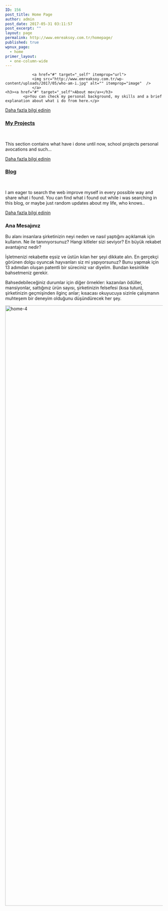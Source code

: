 ```yaml
---
ID: 156
post_title: Home Page
author: admin
post_date: 2017-05-31 03:11:57
post_excerpt: ""
layout: page
permalink: http://www.emreaksoy.com.tr/homepage/
published: true
wpnux_page:
  - home
primer_layout:
  - one-column-wide
---
```

				<a href="#" target="_self" itemprop="url">
				<img src="http://www.emreaksoy.com.tr/wp-content/uploads/2017/05/who-am-i.jpg" alt="" itemprop="image"  />
				</a>
	<h3><a href="#" target="_self">About me</a></h3>		
			<p>You can check my personal background, my skills and a brief explanation about what i do from here.</p>
<a href="#" target="_self">Daha fazla bilgi edinin</a>		 
				<a href="#" target="_self" itemprop="url">
				<img src="http://www.emreaksoy.com.tr/wp-content/uploads/2017/05/Computing_programming_and_coding_in_schools.jpg" alt="" itemprop="image"  />
				</a>
	<h3><a href="#" target="_self">My Projects</a></h3>		
			<p>This section contains what have i done until now, school projects personal avocations and such...</p>
<a href="#" target="_self">Daha fazla bilgi edinin</a>		 
				<a href="#" target="_self" itemprop="url">
				<img src="http://www.emreaksoy.com.tr/wp-content/uploads/2017/05/iStock_000015286795Medium.jpg" alt="" itemprop="image"  />
				</a>
	<h3><a href="#" target="_self">Blog</a></h3>		
			<p>I am eager to search the web improve myself in every possible way and share what i found. You can find what i found out while i was searching in this blog, or maybe just random updates about my life, who knows..</p>
<a href="#" target="_self">Daha fazla bilgi edinin</a>		 
	<h3>Ana Mesajınız</h3>
<p>Bu alanı insanlara şirketinizin neyi neden ve nasıl yaptığını açıklamak için kullanın. Ne ile tanınıyorsunuz? Hangi kitleler sizi seviyor? En büyük rekabet avantajınız nedir?</p>
<p>İşletmenizi rekabette eşsiz ve üstün kılan her şeyi dikkate alın. En gerçekçi görünen dolgu oyuncak hayvanları siz mi yapıyorsunuz? Bunu yapmak için 13 adımdan oluşan patentli bir süreciniz var diyelim. Bundan kesinlikle bahsetmeniz gerekir.</p>
<p>Bahsedebileceğiniz durumlar için diğer örnekler: kazanılan ödüller, mansiyonlar, sattığınız ürün sayısı, şirketinizin felsefesi (kısa tutun), şirketinizin geçmişinden ilginç anlar; kısacası okuyucuya sizinle çalışmanın muhteşem bir deneyim olduğunu düşündürecek her şey.</p>
				<img src="http://www.emreaksoy.com.tr/wp-content/uploads/2017/04/home-4.jpg" alt="home-4" itemprop="image" height="1920" width="1440"  />